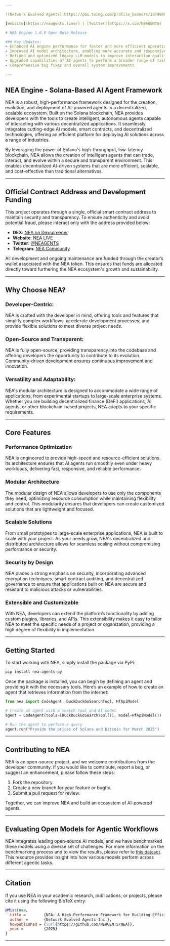 ```yaml
---

﻿![Network Evolved Agents](https://pbs.twimg.com/profile_banners/1879980713342017536/1737057516/1500x500) 

[Website](https://neagents.live/) | [Twitter](https://x.com/NEAGENTS)

# NEA Engine 1.0.0 Open Beta Release

### Key Updates:
- Enhanced AI engine performance for faster and more efficient operation
- Improved AI model architecture, enabling more accurate and responsive agents
- Refined and optimized legacy LLM models to improve interaction quality
- Upgraded capabilities of AI agents to perform a broader range of tasks
- Comprehensive bug fixes and overall system improvements

---
```


## NEA Engine - Solana-Based AI Agent Framework

NEA is a robust, high-performance framework designed for the creation, evolution, and deployment of AI-powered agents in a decentralized, scalable ecosystem. Built on the Solana blockchain, NEA provides developers with the tools to create intelligent, autonomous agents capable of interacting with various decentralized applications. It seamlessly integrates cutting-edge AI models, smart contracts, and decentralized technologies, offering an efficient platform for deploying AI solutions across a range of industries.

By leveraging the power of Solana's high-throughput, low-latency blockchain, NEA allows the creation of intelligent agents that can trade, interact, and evolve within a secure and transparent environment. This enables decentralized AI-driven systems that are more efficient, scalable, and cost-effective than traditional alternatives.

---

## Official Contract Address and Development Funding

This project operates through a single, official smart contract address to maintain security and transparency. To ensure authenticity and avoid potential fraud, please interact only with the address provided below:

- **DEX**: [NEA on Dexscreener](https://dexscreener.com/solana/)  
- **Website**: [NEA LIVE](https://neagents.live/)  
- **Twitter**: [@NEAGENTS](https://x.com/neagents)  
- **Telegram**: [NEA Community](https://t.me/)

All development and ongoing maintenance are funded through the creator’s wallet associated with the NEA token. This ensures that funds are allocated directly toward furthering the NEA ecosystem's growth and sustainability.

---

## Why Choose NEA?

### Developer-Centric:
NEA is crafted with the developer in mind, offering tools and features that simplify complex workflows, accelerate development processes, and provide flexible solutions to meet diverse project needs.

### Open-Source and Transparent:
NEA is fully open-source, providing transparency into the codebase and offering developers the opportunity to contribute to its evolution. Community-driven development ensures continuous improvement and innovation.

### Versatility and Adaptability:
NEA's modular architecture is designed to accommodate a wide range of applications, from experimental startups to large-scale enterprise systems. Whether you are building decentralized finance (DeFi) applications, AI agents, or other blockchain-based projects, NEA adapts to your specific requirements.

---

## Core Features

### Performance Optimization
NEA is engineered to provide high-speed and resource-efficient solutions. Its architecture ensures that AI agents run smoothly even under heavy workloads, delivering fast, responsive, and reliable performance.

### Modular Architecture
The modular design of NEA allows developers to use only the components they need, optimizing resource consumption while maintaining flexibility and control. This modularity ensures that developers can create customized solutions that are lightweight and focused.

### Scalable Solutions
From small prototypes to large-scale enterprise applications, NEA is built to scale with your project. As your needs grow, NEA's decentralized and distributed architecture allows for seamless scaling without compromising performance or security.

### Security by Design
NEA places a strong emphasis on security, incorporating advanced encryption techniques, smart contract auditing, and decentralized governance to ensure that applications built on NEA are secure and resistant to malicious attacks or vulnerabilities.

### Extensible and Customizable
With NEA, developers can extend the platform’s functionality by adding custom plugins, libraries, and APIs. This extensibility makes it easy to tailor NEA to meet the specific needs of a project or organization, providing a high degree of flexibility in implementation.

---

## Getting Started

To start working with NEA, simply install the package via PyPi:

```bash
pip install nea-agents-py
```

Once the package is installed, you can begin by defining an agent and providing it with the necessary tools. Here’s an example of how to create an agent that retrieves information from the internet:

```python
from nea import CodeAgent, DuckDuckGoSearchTool, HfApiModel

# Create an agent with a search tool and AI model
agent = CodeAgent(tools=[DuckDuckGoSearchTool()], model=HfApiModel())

# Run the agent to perform a query
agent.run("Provide the prices of Solana and Bitcoin for March 2025")
```

---

## Contributing to NEA

NEA is an open-source project, and we welcome contributions from the developer community. If you would like to contribute, report a bug, or suggest an enhancement, please follow these steps:

1. Fork the repository.
2. Create a new branch for your feature or bugfix.
3. Submit a pull request for review.

Together, we can improve NEA and build an ecosystem of AI-powered agents.

---

## Evaluating Open Models for Agentic Workflows

NEA integrates leading open-source AI models, and we have benchmarked these models using a diverse set of challenges. For more information on the benchmarking process and to view the results, please refer to [this dataset](https://huggingface.co/datasets/m-ric/agents_medium_benchmark_2). This resource provides insight into how various models perform across different agentic tasks.

---

## Citation

If you use NEA in your academic research, publications, or projects, please cite it using the following BibTeX entry:

```bibtex
@Misc{nea,
  title =        {NEA: A High-Performance Framework for Building Efficient Solana-Based Agentic Systems},
  author =       {Network Evolved Agents Inc.},
  howpublished = {\url{https://github.com/NEAGENTS/NEA}},
  year =         {2025}
}
```

--- 
